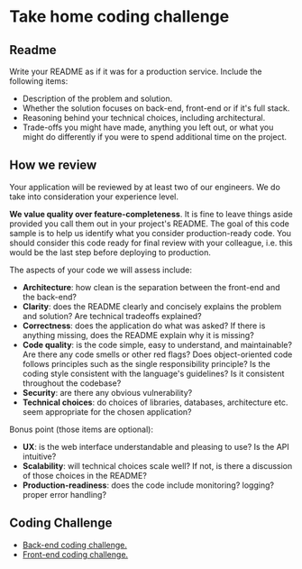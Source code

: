 Take home coding challenge
==========================

Readme
------

Write your README as if it was for a production service. Include the following items:

* Description of the problem and solution.
* Whether the solution focuses on back-end, front-end or if it's full stack.
* Reasoning behind your technical choices, including architectural. 
* Trade-offs you might have made, anything you left out, or what you might do differently if you were to spend additional time on the project.

How we review
-------------

Your application will be reviewed by at least two of our engineers. We do take into consideration your experience level.

**We value quality over feature-completeness**. It is fine to leave things aside provided you call them out in your project's README. The goal of this code sample is to help us identify what you consider production-ready code. You should consider this code ready for final review with your colleague, i.e. this would be the last step before deploying to production.

The aspects of your code we will assess include:

* **Architecture**: how clean is the separation between the front-end and the back-end?
* **Clarity**: does the README clearly and concisely explains the problem and solution? Are technical tradeoffs explained?
* **Correctness**: does the application do what was asked? If there is anything missing, does the README explain why it is missing?
* **Code quality**: is the code simple, easy to understand, and maintainable?  Are there any code smells or other red flags? Does object-oriented code follows principles such as the single responsibility principle? Is the coding style consistent with the language's guidelines? Is it consistent throughout the codebase?
* **Security**: are there any obvious vulnerability?
* **Technical choices**: do choices of libraries, databases, architecture etc. seem appropriate for the chosen application?

Bonus point (those items are optional):

* **UX**: is the web interface understandable and pleasing to use? Is the API intuitive?
* **Scalability**: will technical choices scale well? If not, is there a discussion of those choices in the README? 
* **Production-readiness**: does the code include monitoring? logging? proper error handling?

Coding Challenge
----------------

* [Back-end coding challenge.](back-end.md)
* [Front-end coding challenge.](front-end.md)